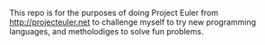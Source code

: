 This repo is for the purposes of doing Project Euler from http://projecteuler.net to challenge myself to try new programming languages, and metholodiges to solve fun problems. 
